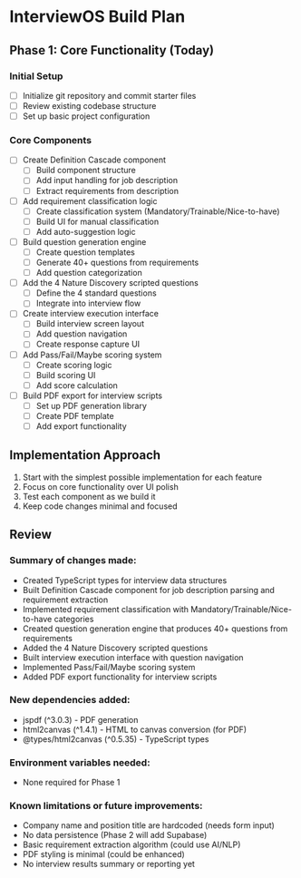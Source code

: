 # InterviewOS Build Plan

## Phase 1: Core Functionality (Today)

### Initial Setup
- [ ] Initialize git repository and commit starter files
- [ ] Review existing codebase structure
- [ ] Set up basic project configuration

### Core Components
- [ ] Create Definition Cascade component
  - [ ] Build component structure
  - [ ] Add input handling for job description
  - [ ] Extract requirements from description
  
- [ ] Add requirement classification logic
  - [ ] Create classification system (Mandatory/Trainable/Nice-to-have)
  - [ ] Build UI for manual classification
  - [ ] Add auto-suggestion logic
  
- [ ] Build question generation engine
  - [ ] Create question templates
  - [ ] Generate 40+ questions from requirements
  - [ ] Add question categorization
  
- [ ] Add the 4 Nature Discovery scripted questions
  - [ ] Define the 4 standard questions
  - [ ] Integrate into interview flow
  
- [ ] Create interview execution interface
  - [ ] Build interview screen layout
  - [ ] Add question navigation
  - [ ] Create response capture UI
  
- [ ] Add Pass/Fail/Maybe scoring system
  - [ ] Create scoring logic
  - [ ] Build scoring UI
  - [ ] Add score calculation
  
- [ ] Build PDF export for interview scripts
  - [ ] Set up PDF generation library
  - [ ] Create PDF template
  - [ ] Add export functionality

## Implementation Approach
1. Start with the simplest possible implementation for each feature
2. Focus on core functionality over UI polish
3. Test each component as we build it
4. Keep code changes minimal and focused

## Review
### Summary of changes made:
- Created TypeScript types for interview data structures
- Built Definition Cascade component for job description parsing and requirement extraction
- Implemented requirement classification with Mandatory/Trainable/Nice-to-have categories
- Created question generation engine that produces 40+ questions from requirements
- Added the 4 Nature Discovery scripted questions
- Built interview execution interface with question navigation
- Implemented Pass/Fail/Maybe scoring system
- Added PDF export functionality for interview scripts

### New dependencies added:
- jspdf (^3.0.3) - PDF generation
- html2canvas (^1.4.1) - HTML to canvas conversion (for PDF)
- @types/html2canvas (^0.5.35) - TypeScript types

### Environment variables needed:
- None required for Phase 1

### Known limitations or future improvements:
- Company name and position title are hardcoded (needs form input)
- No data persistence (Phase 2 will add Supabase)
- Basic requirement extraction algorithm (could use AI/NLP)
- PDF styling is minimal (could be enhanced)
- No interview results summary or reporting yet